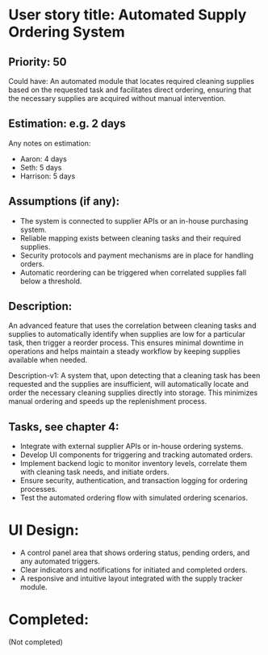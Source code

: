 # User story title: Automated Supply Ordering System

## Priority: 50
Could have:
An automated module that locates required cleaning supplies based on the requested task and facilitates direct ordering, ensuring that the necessary supplies are acquired without manual intervention.

## Estimation: e.g. 2 days
Any notes on estimation:
* Aaron: 4 days
* Seth: 5 days
* Harrison: 5 days

## Assumptions (if any):
- The system is connected to supplier APIs or an in-house purchasing system.
- Reliable mapping exists between cleaning tasks and their required supplies.
- Security protocols and payment mechanisms are in place for handling orders.
- Automatic reordering can be triggered when correlated supplies fall below a threshold.

## Description:
An advanced feature that uses the correlation between cleaning tasks and supplies to automatically identify when supplies are low for a particular task, then trigger a reorder process. This ensures minimal downtime in operations and helps maintain a steady workflow by keeping supplies available when needed.

Description-v1:
A system that, upon detecting that a cleaning task has been requested and the supplies are insufficient, will automatically locate and order the necessary cleaning supplies directly into storage. This minimizes manual ordering and speeds up the replenishment process.

## Tasks, see chapter 4:
- Integrate with external supplier APIs or in-house ordering systems.
- Develop UI components for triggering and tracking automated orders.
- Implement backend logic to monitor inventory levels, correlate them with cleaning task needs, and initiate orders.
- Ensure security, authentication, and transaction logging for ordering processes.
- Test the automated ordering flow with simulated ordering scenarios.

# UI Design:
- A control panel area that shows ordering status, pending orders, and any automated triggers.
- Clear indicators and notifications for initiated and completed orders.
- A responsive and intuitive layout integrated with the supply tracker module.

# Completed:
(Not completed)
